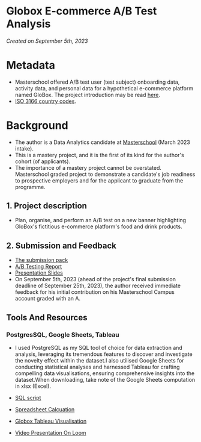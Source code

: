 # Globox E-commerce A/B Test  Analysis

###### Created  on September 5th, 2023
# Metadata
* Masterschool offered A/B test user (test subject) onboarding data, activity data, and personal data for a hypothetical e-commerce platform named GloBox. The project introduction may be read [here](https://cms.master.school/sprint-overview-extract-the-ab-test-data).
* [ISO 3166 country codes](https://www.iso.org/obp/ui/#search).

# Background
* The author is a Data Analytics candidate at [Masterschool](https://www.masterschool.com/) (March 2023 intake).
* This is a mastery project, and it is the first of its kind for the author's cohort (of applicants).
* The importance of a mastery project cannot be overstated. Masterschool graded project to demonstrate a candidate's job readiness to prospective employers and for the applicant to graduate from the programme.

## 1. Project description
* Plan, organise, and perform an A/B test on a new banner highlighting GloBox's fictitious e-commerce platform's food and drink products.

## 2. Submission and  Feedback
* [The submission pack](https://github.com/Vincentopoku11/vincent_opoku_portfolio/blob/main/Globox%20%20Mastery%20Project%20.zip)
* [A/B Testing Report](https://github.com/Vincentopoku11/vincent_opoku_portfolio/blob/main/Report%20For%20Globox%20A_B%20Testing.pdf)
* [Presentation Slides](https://github.com/Vincentopoku11/vincent_opoku_portfolio/blob/main/_Gloxbox%20Banner%20A_B%20Testing%20slides..pdf)
* On September 5th, 2023 (ahead of the project's final submission deadline of September 25th, 2023), the author received immediate feedback for his initial contribution on his Masterschool Campus account graded with an A.

## Tools And Resources
### PostgresSQL, Google Sheets, Tableau
* I used PostgreSQL as my SQL tool of choice for data extraction and analysis, leveraging its tremendous features to discover and investigate the novelty effect within the dataset.I also utilised Google Sheets for conducting statistical analyses and harnessed Tableau for crafting compelling data visualisations, ensuring comprehensive insights into the dataset.When downloading, take note of the Google Sheets computation in xlsx (Excel).

* [SQL script](https://github.com/Vincentopoku11/vincent_opoku_portfolio/blob/main/SQL%20Extraction%20Code%20And%20Novelty%20Effect%20%20Script.pdf)
* [Spreadsheet Calcuation](https://github.com/Vincentopoku11/vincent_opoku_portfolio/tree/main/Spreadsheet%20calculations)
* [Globox Tableau Visualisation](https://github.com/Vincentopoku11/vincent_opoku_portfolio/blob/main/Globox%20Tableau%20Visual.twbx)
* [Video Presentation On Loom](https://www.loom.com/share/cb55800c1a804f798dee27957bc385a1?sid=ceab4489-42b1-46a8-8476-3070778873c0)
